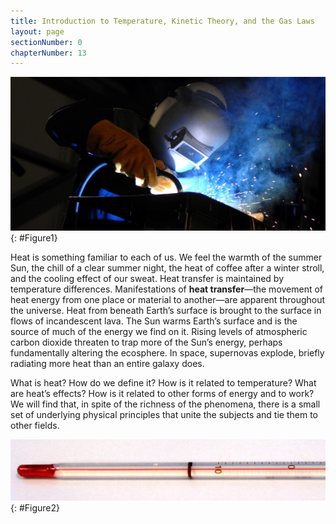 ```yaml
---
title: Introduction to Temperature, Kinetic Theory, and the Gas Laws
layout: page
sectionNumber: 0
chapterNumber: 13
---
```


![Photograph of a welder wearing protective gloves and helmet, engaged in the task of welding.](../resources/Figure_13_00_01.jpg "The welder&#x2019;s gloves and helmet protect him from the electric arc that transfers enough thermal energy to melt the rod, spray sparks, and burn the retina of an unprotected eye. The thermal energy can be felt on exposed skin a few meters away, and its light can be seen for kilometers. (credit: Kevin S. O&#x2019;Brien/U.S. Navy) ")
{: #Figure1}

Heat is something familiar to each of us. We feel the warmth of the summer Sun,
the chill of a clear summer night, the heat of coffee after a winter stroll, and
the cooling effect of our sweat. Heat transfer is maintained by temperature
differences. Manifestations of **heat transfer**—the movement of heat energy
from one place or material to another—are apparent throughout the universe. Heat
from beneath Earth’s surface is brought to the surface in flows of incandescent
lava. The Sun warms Earth’s surface and is the source of much of the energy we
find on it. Rising levels of atmospheric carbon dioxide threaten to trap more of
the Sun’s energy, perhaps fundamentally altering the ecosphere. In space,
supernovas explode, briefly radiating more heat than an entire galaxy does.

What is heat? How do we define it? How is it related to temperature? What are
heat’s effects? How is it related to other forms of energy and to work? We will
find that, in spite of the richness of the phenomena, there is a small set of
underlying physical principles that unite the subjects and tie them to other
fields.

![Image of the lower end of a glass thermometer containing alcohol and a red dye.](../resources/Figure_13_00_02.jpg "In a typical thermometer like this one, the alcohol, with a red dye, expands more rapidly than the glass containing it. When the thermometer&#x2019;s temperature increases, the liquid from the bulb is forced into the narrow tube, producing a large change in the length of the column for a small change in temperature. (credit: Chemical Engineer, Wikimedia Commons)")
{: #Figure2}
